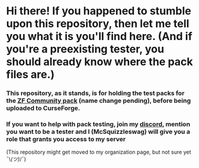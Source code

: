 # Hi there! If you happened to stumble upon this repository, then let me tell you what it is you'll find here. (And if you're a preexisting tester, you should already know where the pack files are.)

### This repository, as it stands, is for holding the test packs for the [ZF Community pack](https://www.curseforge.com/minecraft/modpacks/zf-community) (name change pending), before being uploaded to CurseForge.

### If you want to help with pack testing, join my [discord](https://discord.gg/uMMPaze), mention you want to be a tester and I (McSquizzleswag) will give you a role that grants you access to my server

(This repository might get moved to my organization page, but not sure yet ¯\\_(ツ)_/¯)
